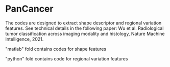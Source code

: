 # PanCancer

The codes are designed to extract shape descriptor and regional variation features. See technical details in the following paper: 
Wu et al. Radiological tumor classification across imaging modality and histology, Nature Machine Intelligence, 2021.

"matlab" fold contains codes for shape features

"python" fold contains code for regional variation features
